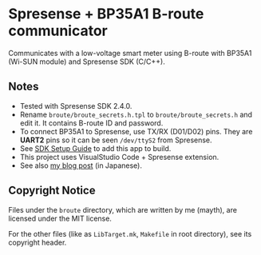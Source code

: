 Spresense + BP35A1 B-route communicator
=======================================

Communicates with a low-voltage smart meter using B-route with BP35A1 (Wi-SUN module) and Spresense SDK (C/C++).

## Notes

* Tested with Spresense SDK 2.4.0.
* Rename `broute/broute_secrets.h.tpl` to `broute/broute_secrets.h` and edit it. It contains B-route ID and password.
* To connect BP35A1 to Spresense, use TX/RX (D01/D02) pins. They are **UART2** pins so it can be seen `/dev/ttyS2` from Spresense.
* See [SDK Setup Guide](https://developer.sony.com/develop/spresense/docs/sdk_set_up_en.html#_add_to_a_different_directory) to add this app to build.
* This project uses VisualStudio Code + Spresense extension.
* See also [my blog post](https://aquarite.info/blog/2022/01/spresense-broute/) (in Japanese).

## Copyright Notice

Files under the `broute` directory, which are written by me (mayth), are licensed under the MIT license.

For the other files (like as `LibTarget.mk`, `Makefile` in root directory), see its copyright header.